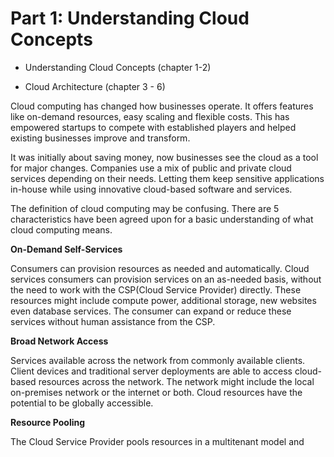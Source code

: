 # Part 1: Understanding Cloud Concepts

* Understanding Cloud Concepts (chapter 1-2)

* Cloud Architecture (chapter 3 - 6)

Cloud computing has changed how businesses operate. It offers features like on-demand resources, easy scaling and flexible costs. This has empowered startups to compete with established players and helped existing businesses improve and transform.

It was initially about saving money, now businesses see the cloud as a tool for major changes. Companies use a mix of public and private cloud services depending on their needs. Letting them keep sensitive applications in-house while using innovative cloud-based software and services.

The definition of cloud computing may be confusing. There are 5 characteristics have been agreed upon for a basic understanding of what cloud computing means.

**On-Demand Self-Services**

Consumers can provision resources as needed and automatically. Cloud services consumers can provision services on an as-needed basis, without the need to work with the CSP(Cloud Service Provider)  directly. These resources might include compute power, additional storage, new websites even database services. The consumer can expand or reduce these services without human assistance from the CSP.

**Broad Network Access**

Services available across the network from commonly available clients. Client devices and traditional server deployments are able to access cloud-based resources across the network. The network might include the local on-premises network or the internet or both. Cloud resources have the potential to be globally accessible.

**Resource Pooling**

The Cloud Service Provider pools resources in a multitenant model and 
